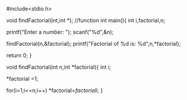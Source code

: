 

#include<stdio.h>
 
void findFactorial(int,int *); //function
int main(){
 int i,factorial,n;
 
 printf("Enter a number: ");
 scanf("%d",&n);
 
 findFactorial(n,&factorial);
 printf("Factorial of %d is: %d",n,*factorial);
 
 return 0;
}
 
void findFactorial(int n,int *factorial){
 int i;
 
 *factorial =1;
 
 for(i=1;i<=n;i++)
 *factorial=*factorial*i;
}
